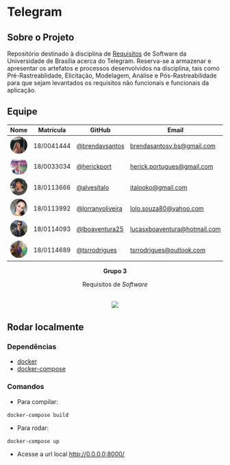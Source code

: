 # Telegram

## Sobre o Projeto

Repositório destinado à disciplina de [Requisitos](https://requisitos-de-software.github.io/2020.2-Telegram/) de Software da Universidade de Brasília acerca do Telegram. Reserva-se a armazenar e apresentar os artefatos e processos desenvolvidos na disciplina, tais como Pré-Rastreablidade, Elicitação, Modelagem, Análise e Pós-Rastreabilidade para que sejam levantados os requisitos não funcionais e funcionais da aplicação.</p>

## Equipe

| Nome                                                                               | Matrícula  | GitHub                             | Email                        |
| ---------------------------------------------------------------------------------- | ---------- | ---------------------------------- | ---------------------------- |
| <img width=100 style="border-radius:50%" src="./assets/integrantes/brenda.jpeg"/>  | 18/0041444 | [@brendavsantos][brenda-github]    | brendasantosv.bs@gmail.com   |
| <img width=100 style="border-radius:50%" src="./assets/integrantes/herick.jpeg"/>  | 18/0033034 | [@herickport][herick-github]       | herick.portugues@gmail.com   |
| <img width=100 style="border-radius:50%" src="./assets/integrantes/italo.jpeg"/>   | 18/0113666 | [@alvesitalo][italo-github]        | italooko@gmail.com           |
| <img width=100 style="border-radius:50%" src="./assets/integrantes/lorrany.jpeg"/> | 18/0113992 | [@lorranyoliveira][lorrany-github] | lolo.souza80@yahoo.com       |
| <img width=100 style="border-radius:50%" src="./assets/integrantes/lucas.png"/>    | 18/0114093 | [@lboaventura25][lucas-github]     | lucasxboaventura@hotmail.com |
| <img width=100 style="border-radius:50%" src="./assets/integrantes/tiago.jpeg"/>   | 18/0114689 | [@tsrrodrigues][tiago-github]      | tsrrodrigues@outlook.com     |

[brenda-github]: https://github.com/brendavsantos
[herick-github]: https://github.com/herickport
[italo-github]: https://github.com/italooko@gmail.com
[lucas-github]: https://github.com/lboaventura25
[lorrany-github]: https://github.com/lorranyoliveira
[tiago-github]: https://github.com/tsrrodrigues

<p align="center"><b>Grupo 3</b></p>
<p align="center">Requisitos de <i>Software</i> <br /><br />
<p align="center"><a href="https://fga.unb.br" target="_blank"><img width="230"src="https://4.bp.blogspot.com/-0aa6fAFnSnA/VzICtBQgciI/AAAAAAAARn4/SxVsQPFNeE0fxkCPVgMWbhd5qIEAYCMbwCLcB/s1600/unb-gama.png"></a></p>
</p>

## Rodar localmente

### Dependências

- [docker](https://docs.docker.com/get-docker/)
- [docker-compose](https://docs.docker.com/get-docker/)

### Comandos

- Para compilar:
<pre><code>docker-compose build</code></pre>

- Para rodar:
<pre><code>docker-compose up</code></pre>

- Acesse a url local http://0.0.0.0:8000/
